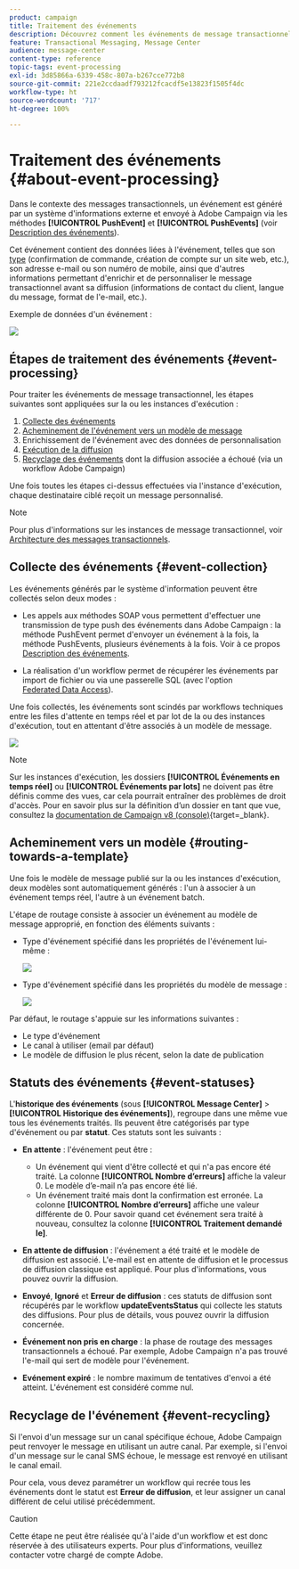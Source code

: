 ```yaml
---
product: campaign
title: Traitement des événements
description: Découvrez comment les événements de message transactionnel sont traités dans Adobe Campaign Classic.
feature: Transactional Messaging, Message Center
audience: message-center
content-type: reference
topic-tags: event-processing
exl-id: 3d85866a-6339-458c-807a-b267cce772b8
source-git-commit: 221e2ccdaadf793212fcacdf5e13823f1505f4dc
workflow-type: ht
source-wordcount: '717'
ht-degree: 100%

---
```


# Traitement des événements {#about-event-processing}



Dans le contexte des messages transactionnels, un événement est généré par un système d&#39;informations externe et envoyé à Adobe Campaign via les méthodes **[!UICONTROL PushEvent]** et **[!UICONTROL PushEvents]** (voir [Description des événements](../../message-center/using/event-description.md)).

Cet événement contient des données liées à l&#39;événement, telles que son [type](../../message-center/using/creating-event-types.md) (confirmation de commande, création de compte sur un site web, etc.), son adresse e-mail ou son numéro de mobile, ainsi que d&#39;autres informations permettant d&#39;enrichir et de personnaliser le message transactionnel avant sa diffusion (informations de contact du client, langue du message, format de l&#39;e-mail, etc.).

Exemple de données d&#39;un événement :

![](assets/messagecenter_events_request_001.png)

## Étapes de traitement des événements {#event-processing}

Pour traiter les événements de message transactionnel, les étapes suivantes sont appliquées sur la ou les instances d&#39;exécution :

1. [Collecte des événements](#event-collection)
1. [Acheminement de l&#39;événement vers un modèle de message](#routing-towards-a-template)
1. Enrichissement de l&#39;événement avec des données de personnalisation
1. [Exécution de la diffusion](../../message-center/using/delivery-execution.md)
1. [Recyclage des événements](#event-recycling) dont la diffusion associée a échoué (via un workflow Adobe Campaign)

Une fois toutes les étapes ci-dessus effectuées via l&#39;instance d&#39;exécution, chaque destinataire ciblé reçoit un message personnalisé.

>[!NOTE]
>
>Pour plus d&#39;informations sur les instances de message transactionnel, voir [Architecture des messages transactionnels](../../message-center/using/transactional-messaging-architecture.md).


## Collecte des événements {#event-collection}

Les événements générés par le système d&#39;information peuvent être collectés selon deux modes :

* Les appels aux méthodes SOAP vous permettent d&#39;effectuer une transmission de type push des événements dans Adobe Campaign : la méthode PushEvent permet d&#39;envoyer un événement à la fois, la méthode PushEvents, plusieurs événements à la fois. Voir à ce propos [Description des événements](../../message-center/using/event-description.md).

* La réalisation d&#39;un workflow permet de récupérer les événements par import de fichier ou via une passerelle SQL (avec l&#39;option [Federated Data Access](../../installation/using/about-fda.md)).

Une fois collectés, les événements sont scindés par workflows techniques entre les files d&#39;attente en temps réel et par lot de la ou des instances d&#39;exécution, tout en attentant d&#39;être associés à un modèle de message.

![](assets/messagecenter_events_queues_001.png)

>[!NOTE]
>
>Sur les instances d&#39;exécution, les dossiers **[!UICONTROL Événements en temps réel]** ou **[!UICONTROL Événements par lots]** ne doivent pas être définis comme des vues, car cela pourrait entraîner des problèmes de droit d&#39;accès. Pour en savoir plus sur la définition d’un dossier en tant que vue, consultez la [documentation de Campaign v8 (console)](https://experienceleague.adobe.com/fr/docs/campaign/campaign-v8/config/configuration/folders-and-views){target=_blank}.

## Acheminement vers un modèle {#routing-towards-a-template}

Une fois le modèle de message publié sur la ou les instances d&#39;exécution, deux modèles sont automatiquement générés : l&#39;un à associer à un événement temps réel, l&#39;autre à un événement batch.

L&#39;étape de routage consiste à associer un événement au modèle de message approprié, en fonction des éléments suivants :

* Type d&#39;événement spécifié dans les propriétés de l&#39;événement lui-même :

  ![](assets/messagecenter_event_type_001.png)

* Type d&#39;événement spécifié dans les propriétés du modèle de message :

  ![](assets/messagecenter_event_type_002.png)

Par défaut, le routage s&#39;appuie sur les informations suivantes :

* Le type d&#39;événement
* Le canal à utiliser (email par défaut)
* Le modèle de diffusion le plus récent, selon la date de publication

## Statuts des événements {#event-statuses}

L&#39;**historique des événements** (sous **[!UICONTROL Message Center]** > **[!UICONTROL Historique des événements]**), regroupe dans une même vue tous les événements traités. Ils peuvent être catégorisés par type d&#39;événement ou par **statut**. Ces statuts sont les suivants :

* **En attente** : l&#39;événement peut être :

   * Un événement qui vient d&#39;être collecté et qui n&#39;a pas encore été traité. La colonne **[!UICONTROL Nombre d’erreurs]** affiche la valeur 0. Le modèle d’e-mail n’a pas encore été lié.
   * Un événement traité mais dont la confirmation est erronée. La colonne **[!UICONTROL Nombre d’erreurs]** affiche une valeur différente de 0. Pour savoir quand cet événement sera traité à nouveau, consultez la colonne **[!UICONTROL Traitement demandé le]**.

* **En attente de diffusion** : l&#39;événement a été traité et le modèle de diffusion est associé. L&#39;e-mail est en attente de diffusion et le processus de diffusion classique est appliqué. Pour plus d&#39;informations, vous pouvez ouvrir la diffusion.
* **Envoyé**, **Ignoré** et **Erreur de diffusion** : ces statuts de diffusion sont récupérés par le workflow **updateEventsStatus** qui collecte les statuts des diffusions. Pour plus de détails, vous pouvez ouvrir la diffusion concernée.
* **Événement non pris en charge** : la phase de routage des messages transactionnels a échoué. Par exemple, Adobe Campaign n&#39;a pas trouvé l&#39;e-mail qui sert de modèle pour l&#39;événement.
* **Evénement expiré** : le nombre maximum de tentatives d&#39;envoi a été atteint. L&#39;événement est considéré comme nul.

## Recyclage de l&#39;événement {#event-recycling}

Si l&#39;envoi d&#39;un message sur un canal spécifique échoue, Adobe Campaign peut renvoyer le message en utilisant un autre canal. Par exemple, si l&#39;envoi d&#39;un message sur le canal SMS échoue, le message est renvoyé en utilisant le canal email.

Pour cela, vous devez paramétrer un workflow qui recrée tous les événements dont le statut est **Erreur de diffusion**, et leur assigner un canal différent de celui utilisé précédemment.

>[!CAUTION]
>
>Cette étape ne peut être réalisée qu&#39;à l&#39;aide d&#39;un workflow et est donc réservée à des utilisateurs experts. Pour plus d&#39;informations, veuillez contacter votre chargé de compte Adobe.